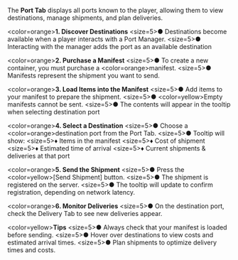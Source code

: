 ﻿The <b>Port Tab</b> displays all ports known to the player, allowing them to view destinations, manage shipments, and plan deliveries.

<color=orange><b>1. Discover Destinations</b></color>
<size=5>●</size> Destinations become available when a player interacts with a Port Manager.
<size=5>●</size> Interacting with the manager adds the port as an available destination

<color=orange><b>2. Purchase a Manifest</b></color>
<size=5>●</size> To create a new container, you must purchase a <color=orange>manifest</color>.
<size=5>●</size> Manifests represent the shipment you want to send.

<color=orange><b>3. Load Items into the Manifest</b></color>
<size=5>●</size> Add items to your manifest to prepare the shipment.
<size=5>●</size> <color=yellow>Empty manifests cannot be sent.</color>
<size=5>●</size> The contents will appear in the tooltip when selecting destination port

<color=orange><b>4. Select a Destination</b></color>
<size=5>●</size> Choose a <color=orange>destination port</color> from the Port Tab.
<size=5>●</size> Tooltip will show: 
   <size=5>♦</size> Items in the manifest
   <size=5>♦</size> Cost of shipment
   <size=5>♦</size> Estimated time of arrival
   <size=5>♦</size> Current shipments & deliveries at that port

<color=orange><b>5. Send the Shipment</b></color>
<size=5>●</size> Press the <color=yellow>[Send Shipment]</color> button.
<size=5>●</size> The shipment is registered on the server.
<size=5>●</size> The tooltip will update to confirm registration, depending on network latency.

<color=orange><b>6. Monitor Deliveries</b></color>
<size=5>●</size> On the destination port, check the Delivery Tab to see new deliveries appear.

<color=yellow><b>Tips</b></color>
<size=5>●</size> Always check that your manifest is loaded before sending.
<size=5>●</size> Hover over destinations to view costs and estimated arrival times.
<size=5>●</size> Plan shipments to optimize delivery times and costs.
